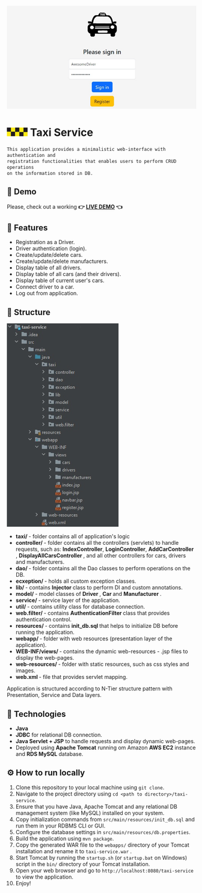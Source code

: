 # ![Taxi Service](https://raw.githubusercontent.com/outref/readme-recources/main/awesomedriver.jpg)
# <img src="https://raw.githubusercontent.com/outref/readme-recources/main/logo.jpg"  width="55" height="23">  Taxi Service
```
This application provides a minimalistic web-interface with authentication and 
registration functionalities that enables users to perform CRUD operations 
on the information stored in DB.
```
## 🚀 Demo
Please, check out a working  <b>👉 [LIVE DEMO](http://16.170.215.162:8080/taxi-service) 👈</b>


## 🎯 Features
- Registration as a Driver.
- Driver authentication (login).
- Create/update/delete cars.
- Create/update/delete manufacturers.
- Display table of all drivers.
- Display table of all cars (and their drivers).
- Display table of current user's cars.
- Connect driver to a car.
- Log out from application.

## 📖 Structure
![structure](https://raw.githubusercontent.com/outref/readme-recources/main/structure.jpg)
- <b> taxi/ </b> - folder contains all of application's logic
- <b> controller/ </b> - folder contains all the controllers (servlets) to handle requests, such as: <b>IndexController</b>, <b>LoginController</b>, <b> AddCarController </b>, <b> DisplayAllCarsController </b>, and all other controllers for cars, drivers and manufacturers.
- <b> dao/ </b> - folder contains all the Dao classes to perform operations on the DB.
- <b> ecxeption/ </b> - holds all custom exception classes.
- <b> lib/ </b> - contains <b> Injector </b> class to perform DI and custom annotations.
- <b> model/ </b> - model classes of <b> Driver </b>, <b> Car </b> and <b> Manufacturer </b>.
- <b> service/ </b> - service layer of the application.
- <b> util/ </b> - contains utility class for database connection.
- <b> web.filter/ </b> - contains <b> <b> AuthenticationFilter </b> </b> class that provides authentication control.
-  <b> resources/ </b> - contains <b> init_db.sql </b> that helps to initialize DB before running the application.
- <b> webapp/ </b> - folder with web resources (presentation layer of the application).
- <b> WEB-INF/views/ </b> - contains the dynamic web-resources - .jsp files to display the web-pages.
- <b> web-resources/ </b> - folder with static resources, such as css styles and images.
- <b> web.xml </b> - file that provides servlet mapping.

Application is structured according to N-Tier structure pattern with Presentation, Service and Data layers.

## 🤖 Technologies
- <b>Java</b>
- <b>JDBC</b> for relational DB connection.
- <b>Java Servlet + JSP</b> to handle requests and display dynamic web-pages.
- Deployed using <b>Apache Tomcat</b> running om Amazon <b>AWS EC2</b> instance and <b>RDS MySQL</b> database.

## ⚙️ How to run locally
1.  Clone this repository to your local machine using `git clone`.
2.  Navigate to the project directory using `cd <path to directory>/taxi-service`.
3.  Ensure that you have Java, Apache Tomcat and any relational DB management system (like MySQL) installed on your system.
4. Copy initialization commands from `src/main/resources/init_db.sql` and  run them in your RDBMS CLI or GUI.
5.  Configure the database settings in `src/main/resources/db.properties`.
6. Build the application using `mvn package`.
7.  Copy the generated WAR file to the `webapps/` directory of your Tomcat installation and rename it to `taxi-service.war` .
8.  Start Tomcat by running the `startup.sh` (or `startup.bat` on Windows) script in the `bin/` directory of your Tomcat installation.
9.  Open your web browser and go to `http://localhost:8080/taxi-service` to view the application.
10. Enjoy!  


